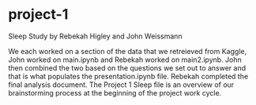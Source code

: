 # project-1
Sleep Study by Rebekah Higley and John Weissmann

We each worked on a section of the data that we retreieved from Kaggle, John worked on main.ipynb and Rebekah worked on main2.ipynb. John then combined the two based on the questions we set out to answer and that is what populates the presentation.ipynb file. Rebekah completed the final analysis document. The Project 1 Sleep file is an overview of our brainstorming process at the beginning of the project work cycle.
